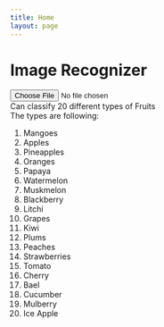 ```yaml
---
title: Home
layout: page
---
```




# Image Recognizer
<html>
  <input type="file" class="form-control" id="photo" />
  <!-- <label class="input-group-text" for="inputGroupFile02">Upload</label> -->
  <div id="results"></div>
  <!-- <script>
    const photo = document.getElementById("photo");
    const result = document.getElementById("results");
    async function loaded(reader) {
      const response = await fetch(
        "https://sakibice007-fruits-recognization-2.hf.space/--replicas/p6lru/predict",
        {
          method: "POST",
          headers: { "Content-Type": "application/json" },
          body: JSON.stringify({ data: [reader.result] }),
        }
      );
      const json = await response.json();
      const label = json["data"][0]["label"];
      result.innerHTML = `<br/> <img src = "${reader.result}" width="450" height="200"> <p>${label}</p>`;
    }
    function read() {
      const reader = new FileReader();
      reader.addEventListener("load", () => loaded(reader));
      reader.readAsDataURL(photo.files[0]);
    }
    photo.addEventListener("input", read);
  </script> -->

  <script type="module">
    import { client } from "https://cdn.jsdelivr.net/npm/@gradio/client/dist/index.min.js";
    async function loaded(reader) {
      const app = await client(
        "https://sakibice007-fruits-recognization-2.hf.space/--replicas/p6lru/"
      );
      const response = await app.predict("/predict", [reader.result]);

      // const json = await response.json();
      // const label = json["data"][0]["label"];
      const label = response["data"][0]["label"];
      results.innerHTML = `<br/> <img src = "${reader.result}" width="500"> <p>${label}</p>`;
    }
    function read() {
      const reader = new FileReader();
      reader.addEventListener("load", () => loaded(reader));
      reader.readAsDataURL(photo.files[0]);
    }
    photo.addEventListener("input", read);

    console.log(result.data);
  </script>

  <!-- const app = await client("https://sakibice007-fruits-recognization-2.hf.space/--replicas/p6lru/");
  const result = await app.predict("/predict", [
        exampleImage, 	// blob in 'image' Image component
  ]); -->
</html>
Can classify 20 different types of Fruits <br/>
The types are following: <br/>

1. Mangoes
2. Apples
3. Pineapples
4. Oranges
5. Papaya
6. Watermelon
7. Muskmelon
8. Blackberry
9. Litchi
10. Grapes
11. Kiwi
12. Plums
13. Peaches
14. Strawberries
15. Tomato
16. Cherry
17. Bael
18. Cucumber
19. Mulberry
20. Ice Apple
